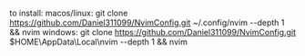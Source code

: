 to install:
macos/linux: git clone https://github.com/Daniel311099/NvimConfig.git ~/.config/nvim --depth 1 && nvim
windows: git clone https://github.com/Daniel311099/NvimConfig.git $HOME\AppData\Local\nvim --depth 1 && nvim
